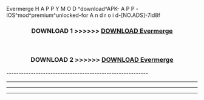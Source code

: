  Evermerge  H A P P Y M O D ^download^APK- A P P -IOS^mod^premium^unlocked-for A n d r o i d-[NO.ADS]-7id8f



<div align="center">

<h3>DOWNLOAD 1 >>>>>> <a href="https://en-mod.web.app/?en= Evermerge ">DOWNLOAD Evermerge  </a></h3><br>

<h3>DOWNLOAD 2 >>>>>> <a href="https://en-mod.web.app/?en= Evermerge ">DOWNLOAD Evermerge  </a></h3>

</div>
----------------------------------------------------------

----------------------------------------------------------

----------------------------------------------------------

----------------------------------------------------------



